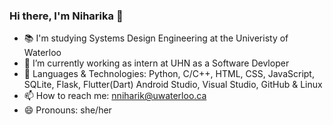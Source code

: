 ### Hi there, I'm Niharika 👋

- 📚 I'm studying Systems Design Engineering at the Univeristy of Waterloo
- 🔭 I’m currently working as intern at UHN as a Software Devloper
- 💬 Languages & Technologies: Python, C/C++, HTML, CSS, JavaScript, SQLite, Flask, Flutter(Dart) Android Studio, Visual Studio, GitHub & Linux
- 📫 How to reach me: nniharik@uwaterloo.ca
- 😄 Pronouns: she/her
